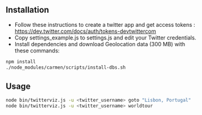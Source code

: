 Installation
------------

* Follow these instructions to create a twitter app and get access tokens : https://dev.twitter.com/docs/auth/tokens-devtwittercom
* Copy settings_example.js to settings.js and edit your Twitter credentials.
* Install dependencies and download Geolocation data (300 MB) with these commands:

```sh
npm install
./node_modules/carmen/scripts/install-dbs.sh
```

Usage
-----

```sh
node bin/twitterviz.js -u <twitter_username> goto "Lisbon, Portugal"
node bin/twitterviz.js -u <twitter_username> worldtour
```

